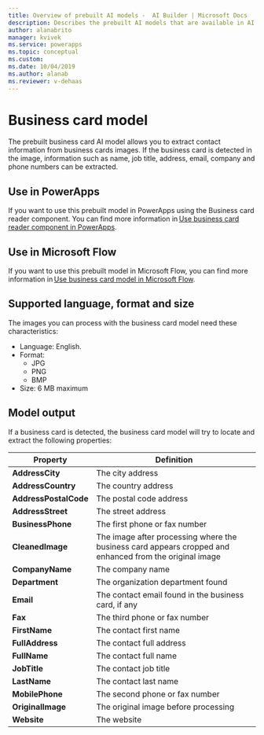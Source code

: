 ```yaml
---
title: Overview of prebuilt AI models -  AI Builder | Microsoft Docs
description: Describes the prebuilt AI models that are available in AI Builder.
author: alanabrito
manager: kvivek
ms.service: powerapps
ms.topic: conceptual
ms.custom: 
ms.date: 10/04/2019
ms.author: alanab
ms.reviewer: v-dehaas
---
```


# Business card model

The prebuilt business card AI model allows you to extract contact information from business cards images. If the business card is detected in the image, information such as name, job title, address, email, company and phone numbers can be extracted.


## Use in PowerApps

If you want to use this prebuilt model in PowerApps using the Business card reader component. You can find more information in [Use business card reader component in PowerApps](business-card-reader-component-in-powerapps.md).

## Use in Microsoft Flow

If you want to use this prebuilt model in Microsoft Flow, you can find more information in [Use business card model in Microsoft Flow](flow-business-card-reader.md).
 
## Supported language, format and size

The images you can process with the business card model need these characteristics:

- Language: English.  
- Format: 
    - JPG 
    - PNG 
    - BMP 
- Size: 6 MB maximum 
 
## Model output 
If a business card is detected, the business card model will try to locate and extract the following properties:

|Property |Definition  |
|---------|---------|
| **AddressCity**| The city address|
| **AddressCountry**| The country address|
| **AddressPostalCode**| The postal code address|
| **AddressStreet**| The street address|
| **BusinessPhone**| The first phone or fax number|
| **CleanedImage**| The image after processing where the business card appears cropped and enhanced from the original image|
| **CompanyName**| The company name|
| **Department**| The organization department found|
| **Email**| The contact email found in the business card, if any|
| **Fax**| The third phone or fax number|
| **FirstName**| The contact first name|
| **FullAddress**| The contact full address|
| **FullName**| The contact full name|
| **JobTitle**| The contact job title|
| **LastName**| The contact last name|
| **MobilePhone**| The second phone or fax number|
| **OriginalImage**| The original image before processing|
| **Website**| The website|
